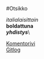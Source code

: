 #Otsikko

*italialaisittain*\
**boldattuna**\
_**yhdistys**_\



[Komentorivi](https://github.com/jerenuora/ot_harjoitustyo/blob/master/laskarit/viikko1/komentorivi.txt)\
[Gitlog](https://github.com/jerenuora/ot_harjoitustyo/blob/master/laskarit/viikko1/gitlog.txt)
